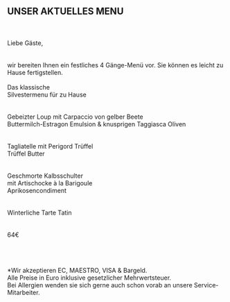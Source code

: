 ## UNSER AKTUELLES MENU  
<br>
<br>
Liebe Gäste,<br>
<br>
<br>
wir bereiten Ihnen ein festliches 4 Gänge-Menü vor.
Sie können es leicht zu Hause fertigstellen. 
<br>
<br>
Das klassische<br>
Silvestermenu für zu Hause<br>
<br>
<br>
Gebeizter Loup mit Carpaccio von gelber Beete<br>
Buttermilch-Estragon Emulsion & knusprigen Taggiasca Oliven<br>
<br>
<br>
Tagliatelle mit Perigord Trüffel<br>
Trüffel Butter <br>
<br>
<br>
Geschmorte Kalbsschulter<br>
mit Artischocke à la Barigoule<br>
Aprikosencondiment<br>
<br>
<br>
Winterliche Tarte Tatin<br>
<br>
<br>
64€ <br>
<br>
<br>
<br>


*Wir akzeptieren EC, MAESTRO, VISA & Bargeld.<br>
Alle Preise in Euro inklusive gesetzlicher Mehrwertsteuer.<br>
Bei Allergien wenden sie sich gerne auch schon vorab an unsere Service-Mitarbeiter.<br>
